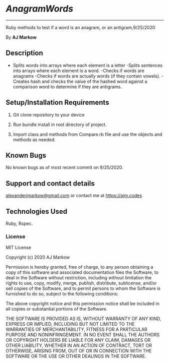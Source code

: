# _AnagramWords_

---

Ruby methods to test if a word is an anagram, or an antigram,9/25/2020

By **AJ Markow**

## Description

- Splits words into arrays where each element is a letter
  -Splits sentences into arrays where each element is a word.
  -Checks if words are anagrams
  -Checks if words are actually words (if they contain vowels).
  -Creates hash and checks the value of the hashed word against a comparison word to determine if they are antigrams.

## Setup/Installation Requirements

1. Git clone repository to your device

2. Run bundle install in root directory of project.

3. Import class and methods from Compare.rb file and use the objects and methods as needed.

## Known Bugs

No known bugs as of most recent commit on 9/25/2020.

## Support and contact details

alexanderjmarkow@gmail.com or contact me at https://ajm.codes

## Technologies Used

Ruby, Rspec.

### License

MIT License

Copyright (c) 2020 AJ Markow

Permission is hereby granted, free of charge, to any person obtaining a copy
of this software and associated documentation files the Software, to deal
in the Software without restriction, including without limitation the rights
to use, copy, modify, merge, publish, distribute, sublicense, and/or sell
copies of the Software, and to permit persons to whom the Software is
furnished to do so, subject to the following conditions:

The above copyright notice and this permission notice shall be included in all
copies or substantial portions of the Software.

THE SOFTWARE IS PROVIDED AS IS, WITHOUT WARRANTY OF ANY KIND, EXPRESS OR
IMPLIED, INCLUDING BUT NOT LIMITED TO THE WARRANTIES OF MERCHANTABILITY,
FITNESS FOR A PARTICULAR PURPOSE AND NONINFRINGEMENT. IN NO EVENT SHALL THE
AUTHORS OR COPYRIGHT HOLDERS BE LIABLE FOR ANY CLAIM, DAMAGES OR OTHER
LIABILITY, WHETHER IN AN ACTION OF CONTRACT, TORT OR OTHERWISE, ARISING FROM,
OUT OF OR IN CONNECTION WITH THE SOFTWARE OR THE USE OR OTHER DEALINGS IN THE
SOFTWARE.
